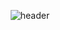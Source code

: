 <div align=center>
  
  ![header](https://capsule-render.vercel.app/api?type=waving&color=gradient&height=250&section=header&text=Welcome!&fontSize=70&fontAlignY=50&animation=twinkling)
</div>
